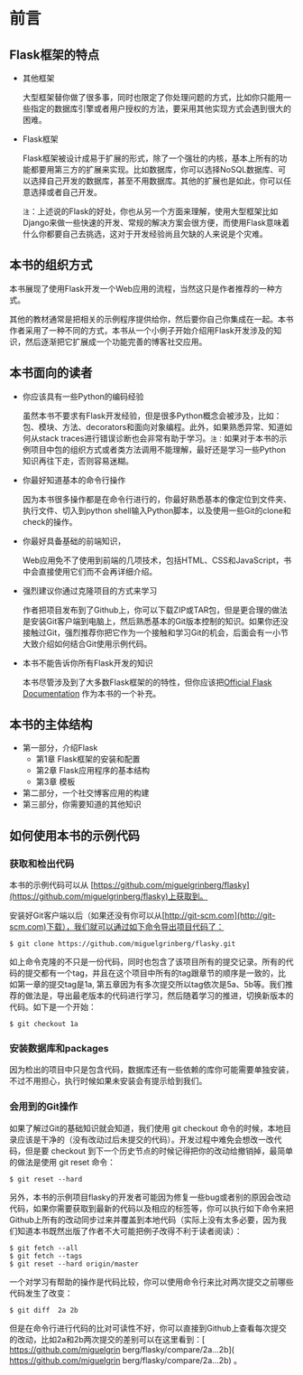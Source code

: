 
# 前言

## Flask框架的特点

- 其他框架

    大型框架替你做了很多事，同时也限定了你处理问题的方式，比如你只能用一些指定的数据库引擎或者用户授权的方法，要采用其他实现方式会遇到很大的困难。

- Flask框架

    Flask框架被设计成易于扩展的形式，除了一个强壮的内核，基本上所有的功能都要用第三方的扩展来实现。比如数据库，你可以选择NoSQL数据库、可以选择自己开发的数据库，甚至不用数据库。其他的扩展也是如此，你可以任意选择或者自己开发。

    `注`：上述说的Flask的好处，你也从另一个方面来理解，使用大型框架比如Django来做一些快速的开发、常规的解决方案会很方便，而使用Flask意味着什么你都要自己去挑选，这对于开发经验尚且欠缺的人来说是个灾难。


## 本书的组织方式

本书展现了使用Flask开发一个Web应用的流程，当然这只是作者推荐的一种方式。

其他的教材通常是把相关的示例程序提供给你，然后要你自己你集成在一起。本书作者采用了一种不同的方式，本书从一个小例子开始介绍用Flask开发涉及的知识，然后逐渐把它扩展成一个功能完善的博客社交应用。

## 本书面向的读者

- 你应该具有一些Python的编码经验

    虽然本书不要求有Flask开发经验，但是很多Python概念会被涉及，比如：包、模块、方法、decorators和面向对象编程。此外，如果熟悉异常、知道如何从stack traces进行错误诊断也会非常有助于学习。`注：`如果对于本书的示例项目中包的组织方式或者类方法调用不能理解，最好还是学习一些Python知识再往下走，否则容易迷糊。

- 你最好知道基本的命令行操作

    因为本书很多操作都是在命令行进行的，你最好熟悉基本的像定位到文件夹、执行文件、切入到python shell输入Python脚本，以及使用一些Git的clone和check的操作。

- 你最好具备基础的前端知识，

    Web应用免不了使用到前端的几项技术，包括HTML、CSS和JavaScript，书中会直接使用它们而不会再详细介绍。

- 强烈建议你通过克隆项目的方式来学习

    作者把项目发布到了Github上，你可以下载ZIP或TAR包，但是更合理的做法是安装Git客户端到电脑上，然后熟悉基本的Git版本控制的知识。如果你还没接触过Git，强烈推荐你把它作为一个接触和学习Git的机会，后面会有一小节大致介绍如何结合Git使用示例代码。

- 本书不能告诉你所有Flask开发的知识

    本书尽管涉及到了大多数Flask框架的的特性，但你应该把[Official Flask Documentation](http://flask.pocoo.org/) 作为本书的一个补充。


## 本书的主体结构

- 第一部分，介绍Flask
    - 第1章 Flask框架的安装和配置
    - 第2章 Flask应用程序的基本结构
    - 第3章 模板
- 第二部分，一个社交博客应用的构建
- 第三部分，你需要知道的其他知识

## 如何使用本书的示例代码


### 获取和检出代码


本书的示例代码可以从 [https://github.com/miguelgrinberg/flasky](https://github.com/miguelgrinberg/flasky)上获取到。

安装好Git客户端以后（如果还没有你可以从[http://git-scm.com](http://git-scm.com)下载），我们就可以通过如下命令导出项目代码了：

```
$ git clone https://github.com/miguelgrinberg/flasky.git
```

如上命令克隆的不只是一份代码，同时也包含了该项目所有的提交记录。所有的代码的提交都有一个tag，并且在这个项目中所有的tag跟章节的顺序是一致的，比如第一章的提交tag是1a, 第五章因为有多次提交所以tag依次是5a、5b等。我们推荐的做法是，导出最老版本的代码进行学习，然后随着学习的推进，切换新版本的代码。如下是一个开始：

```
$ git checkout 1a
```

### 安装数据库和packages

因为检出的项目中只是包含代码，数据库还有一些依赖的库你可能需要单独安装，不过不用担心，执行时候如果未安装会有提示给到我们。

### 会用到的Git操作

如果了解过Git的基础知识就会知道，我们使用 git checkout 命令的时候，本地目录应该是干净的（没有改动过后未提交的代码）。开发过程中难免会想改一改代码，但是要 checkout 到下一个历史节点的时候记得把你的改动给撤销掉，最简单的做法是使用 git reset 命令：

```
$ git reset --hard
```

另外，本书的示例项目flasky的开发者可能因为修复一些bug或者别的原因会改动代码，如果你需要获取到最新的代码以及相应的标签等，你可以执行如下命令来把Github上所有的改动同步过来并覆盖到本地代码（实际上没有太多必要，因为我们知道本书既然出版了作者不大可能把例子改得不利于读者阅读）：

```
$ git fetch --all
$ git fetch --tags
$ git reset --hard origin/master
```

一个对学习有帮助的操作是代码比较，你可以使用命令行来比对两次提交之前哪些代码发生了改变：

```
$ git diff  2a 2b
```

但是在命令行进行代码的比对可读性不好，你可以直接到Github上查看每次提交的改动，比如2a和2b两次提交的差别可以在这里看到：[ https://github.com/miguelgrin berg/flasky/compare/2a...2b]( https://github.com/miguelgrin berg/flasky/compare/2a...2b) 。
